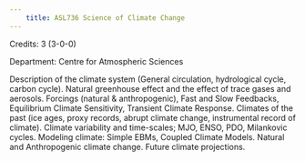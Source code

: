 ```yaml
---
    title: ASL736 Science of Climate Change
---
```

Credits: 3 (3-0-0)

Department: Centre for Atmospheric Sciences

Description of the climate system (General circulation, hydrological cycle, carbon cycle). Natural greenhouse effect and the effect of trace gases and aerosols. Forcings (natural & anthropogenic), Fast and Slow Feedbacks, Equilibrium Climate Sensitivity, Transient Climate Response. Climates of the past (ice ages, proxy records, abrupt climate change, instrumental record of climate). Climate variability and time-scales; MJO, ENSO, PDO, Milankovic cycles. Modeling climate: Simple EBMs, Coupled Climate Models. Natural and Anthropogenic climate change. Future climate projections.